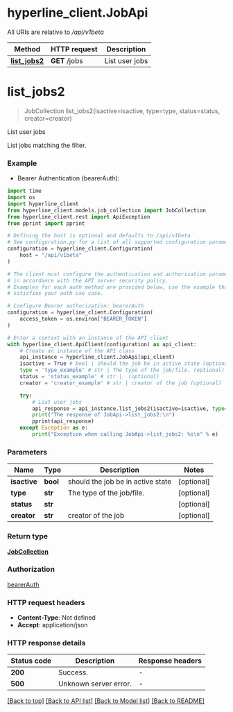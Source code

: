 # hyperline_client.JobApi

All URIs are relative to */api/v1beta*

Method | HTTP request | Description
------------- | ------------- | -------------
[**list_jobs2**](JobApi.md#list_jobs2) | **GET** /jobs | List user jobs


# **list_jobs2**
> JobCollection list_jobs2(isactive=isactive, type=type, status=status, creator=creator)

List user jobs

List jobs matching the filter.

### Example

* Bearer Authentication (bearerAuth):
```python
import time
import os
import hyperline_client
from hyperline_client.models.job_collection import JobCollection
from hyperline_client.rest import ApiException
from pprint import pprint

# Defining the host is optional and defaults to /api/v1beta
# See configuration.py for a list of all supported configuration parameters.
configuration = hyperline_client.Configuration(
    host = "/api/v1beta"
)

# The client must configure the authentication and authorization parameters
# in accordance with the API server security policy.
# Examples for each auth method are provided below, use the example that
# satisfies your auth use case.

# Configure Bearer authorization: bearerAuth
configuration = hyperline_client.Configuration(
    access_token = os.environ["BEARER_TOKEN"]
)

# Enter a context with an instance of the API client
with hyperline_client.ApiClient(configuration) as api_client:
    # Create an instance of the API class
    api_instance = hyperline_client.JobApi(api_client)
    isactive = True # bool | should the job be in active state (optional)
    type = 'type_example' # str | The type of the job/file. (optional)
    status = 'status_example' # str |  (optional)
    creator = 'creator_example' # str | creator of the job (optional)

    try:
        # List user jobs
        api_response = api_instance.list_jobs2(isactive=isactive, type=type, status=status, creator=creator)
        print("The response of JobApi->list_jobs2:\n")
        pprint(api_response)
    except Exception as e:
        print("Exception when calling JobApi->list_jobs2: %s\n" % e)
```



### Parameters

Name | Type | Description  | Notes
------------- | ------------- | ------------- | -------------
 **isactive** | **bool**| should the job be in active state | [optional] 
 **type** | **str**| The type of the job/file. | [optional] 
 **status** | **str**|  | [optional] 
 **creator** | **str**| creator of the job | [optional] 

### Return type

[**JobCollection**](JobCollection.md)

### Authorization

[bearerAuth](../README.md#bearerAuth)

### HTTP request headers

 - **Content-Type**: Not defined
 - **Accept**: application/json

### HTTP response details
| Status code | Description | Response headers |
|-------------|-------------|------------------|
**200** | Success. |  -  |
**500** | Unknown server error. |  -  |

[[Back to top]](#) [[Back to API list]](../README.md#documentation-for-api-endpoints) [[Back to Model list]](../README.md#documentation-for-models) [[Back to README]](../README.md)

